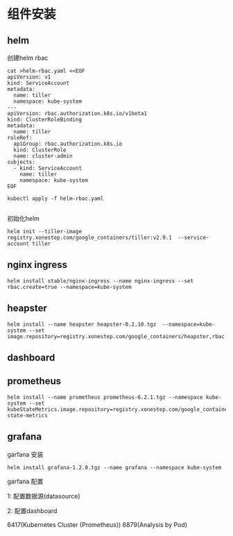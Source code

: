 # 组件安装

## helm

创建helm rbac

```
cat >helm-rbac.yaml <<EOF
apiVersion: v1
kind: ServiceAccount
metadata:
  name: tiller
  namespace: kube-system
---
apiVersion: rbac.authorization.k8s.io/v1beta1
kind: ClusterRoleBinding
metadata:
  name: tiller
roleRef:
  apiGroup: rbac.authorization.k8s.io
  kind: ClusterRole
  name: cluster-admin
subjects:
  - kind: ServiceAccount
    name: tiller
    namespace: kube-system
EOF

kubectl apply -f helm-rbac.yaml


```

初始化helm
```$xslt
helm init --tiller-image registry.xonestep.com/google_containers/tiller:v2.9.1  --service-account tiller
```


## nginx ingress

```$xslt
helm install stable/nginx-ingress --name nginx-ingress --set rbac.create=true --namespace=kube-system
```


## heapster

```$xslt
helm install --name heapster heapster-0.2.10.tgz  --namespace=kube-system --set image.repository=registry.xonestep.com/google_containers/heapster,rbac.create=true
```

## dashboard


## prometheus

```
helm install --name prometheus prometheus-6.2.1.tgz --namespace kube-system --set kubeStateMetrics.image.repository=registry.xonestep.com/google_containers/kube-state-metrics
```

## grafana

garfana 安装
```$xslt
helm install grafana-1.2.0.tgz --name grafana --namespace kube-system
```

garfana 配置

1: 配置数据源(datasource)

2: 配置dashboard

6417(Kubernetes Cluster (Prometheus))
6879(Analysis by Pod)